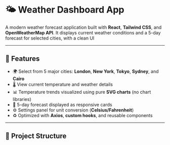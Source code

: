 # 🌤️ Weather Dashboard App

A modern weather forecast application built with **React**, **Tailwind CSS**, and **OpenWeatherMap API**. It displays current weather conditions and a 5-day forecast for selected cities, with a clean UI 

---

## 🔧 Features

- 🌍 Select from 5 major cities: **London**, **New York**, **Tokyo**, **Sydney**, and **Cairo**
- 🌡️ View current temperature and weather details
- 📊 Temperature trends visualized using pure **SVG charts** (no chart libraries)
- 📅 5-day forecast displayed as responsive cards
- ⚙️ Settings panel for unit conversion (**Celsius/Fahrenheit**)
- ♻️ Optimized with **Axios**, **custom hooks**, and reusable components

---

## 🧱 Project Structure

